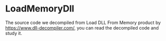 # LoadMemoryDll
The source code we decompiled from Load DLL From Memory product by https://www.dll-decompiler.com/, you can read the decompiled code and study it.
